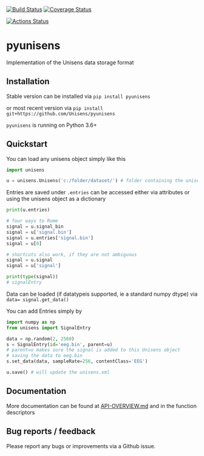 [![Build Status](https://travis-ci.com/Unisens/pyunisens.svg?branch=master)](https://travis-ci.com/Unisens/pyunisens)  [![Coverage Status](https://coveralls.io/repos/github/Unisens/pyunisens/badge.svg?branch=master)](https://coveralls.io/github/Unisens/pyunisens?branch=master)

[![Actions Status](https://xxx.execute-api.us-west-2.amazonaws.com/production/badge/Unisens/pyunisens)](https://xxx.execute-api.us-west-2.amazonaws.com/production/results/Unisens/pyunisens)

# pyunisens
Implementation of the Unisens data storage format

## Installation
Stable version can be installed via `pip install pyunisens`

or most recent version via `pip install git+https://github.com/Unisens/pyunisens`

`pyunisens` is running on Python 3.6+

## Quickstart

You can load any unisens object simply like this

```Python
import unisens

u = unisens.Unisens('c:/folder/dataset/') # folder containing the unisens.xml
```

Entries are saved under `.entries` can be accessed either via attributes or using the unisens object as a dictionary

```Python
print(u.entries)

# four ways to Rome
signal = u.signal_bin
signal = u['signal.bin']
signal = u.entries['signal.bin']
signal = u[0]

# shortcuts also work, if they are not ambiguous
signal = u.signal
signal = u['signal']

print(type(signal))
# signalEntry
```

Data can be loaded (if datatypeis supported, ie a standard numpy dtype) via `data= signal.get_data()`

You can add Entries simply by

```Python
import numpy as np
from unisens import SignalEntry

data = np.random(2, 2560)
s = SignalEntry(id='eeg.bin', parent=u)
# parent=u makes sure the signal is added to this Unisens object
# saving the data to eeg.bin
s.set_data(data, sampleRate=256, contentClass='EEG')

u.save() # will update the unisens.xml
```

## Documentation
More documentation can be found at 
[API-OVERVIEW.md](API-OVERVIEW.md) and in the function descriptors


## Bug reports / feedback
Please report any bugs or improvements via a Github issue.
